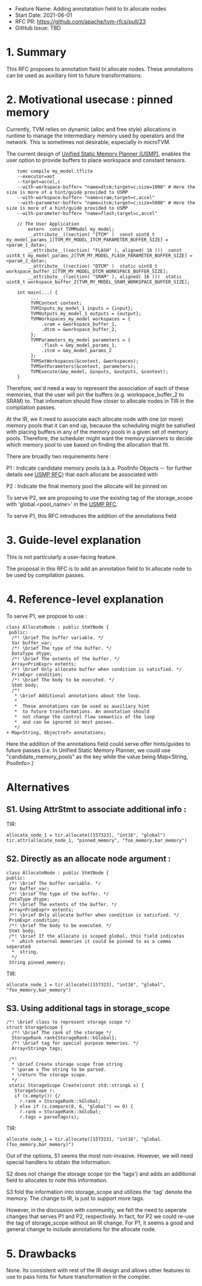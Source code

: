 
- Feature Name: Adding annotatation field to tir.allocate nodes
- Start Date: 2021-06-01
- RFC PR: https://github.com/apache/tvm-rfcs/pull/23
- GitHub Issue: TBD

# 1. Summary

This RFC proposes to annotation field tir.allocate nodes. These annotations can be used as auxiliary hint to future transformations.

# 2. Motivational usecase : pinned memory 

Currently, TVM relies on dynamic (alloc and free style) allocations in runtime to manage the intermediary memory used by operators and the network. This is sometimes not desirable, especially in microTVM.

The current design of [Unified Static Memory Planner (USMP)](https://github.com/apache/tvm-rfcs/pull/9), enables the user option to provide buffers to place workspace and constant tensors.

```
    tvmc compile my_model.tflite 
    --executor=aot 
    --target=accel,c  
    --with-workspace-buffer= "name=dtcm;target=c;size=1000" # Here the size is more of a hint/guide provided to USMP
    --with-workspace-buffer= "name=sram;target=c,accel"
    --with-parameter-buffer= "name=itcm;target=c;size=5000" # Here the size is more of a hint/guide provided to USMP
    --with-parameter-buffer= "name=flash;target=c,accel"
```

```
    // The User Application 
        extern  const TVMModel my_model;
        __attribute__((section( "ITCM" )  const uint8_t   my_model_params_1[TVM_MY_MODEL_ITCM_PARAMETER_BUFFER_SIZE] = <param_1_data>;
        __attribute__((section( "FLASH" ), aligned( 16 )))  const uint8_t my_model_params_2[TVM_MY_MODEL_FLASH_PARAMETER_BUFFER_SIZE] = <param_2_data>;
        __attribute__((section( "DTCM" )  static uint8_t workspace_buffer_1[TVM_MY_MODEL_DTCM_WORKSPACE_BUFFER_SIZE];
        __attribute__((section( "SRAM" ), aligned( 16 )))  static uint8_t workspace_buffer_2[TVM_MY_MODEL_SRAM_WORKSPACE_BUFFER_SIZE];

    int main(...) {
         ...
         TVMContext context;
         TVMInputs_my_model_1 inputs = {input};
         TVMOutputs_my_model_1 outputs = {output};
         TVMWorkspaces_my_model workspaces = {
             .sram = &workspace_buffer_1,
             .dtcm = &workspace_buffer_2,
         };
         TVMParameters_my_model parameters = {
             .flash = &my_model_params_1,
             .itcm = &my_model_params_2
         };
         TVMSetWorkspaces(&context, &workspaces);
         TVMSetParameters(&context, parameters);
         TVMExecute(&my_model, &inputs, &outputs, &context);
    }
```

Therefore, we'd need a way to represent the association of each of these memories, that the user will pin the buffers (e.g. workspace_buffer_2 to SRAM) to. That infomation should flow closer to allocate nodes in TIR in the compilation passes.

At the IR, we ll need to associate each allocate node with one (or more) memory pools that it can end up, because the scheduling might be satisfied with placing buffers in any of the memory pools in a given set of memory pools. Therefore, the scheduler might want the memory planners to decide which memory pool to use based on finding the allocation that fit.

 There are broadly two requirements here :

P1 : Indicate candidate memory pools (a.k.a. PoolInfo Objects -- for further details see [USMP RFC](https://github.com/apache/tvm-rfcs/pull/9)) that each allocate be associated with

P2 : Indicate the final memory pool the allocate will be pinned on


To serve P2, we are proposing to use the existing tag of the storage_scope with 'global.<pool_name>' in the [USMP RFC](https://github.com/apache/tvm-rfcs/pull/9).

To serve P1, this RFC introduces the addition of the annotations field

# 3. Guide-level explanation

This is not particularly a user-facing feature.

The proposal in this RFC is to add an annotation field to tir.allocate node to be used by compilation passes.


 # 4. Reference-level explanation


To serve P1, we propose to use :

```
class AllocateNode : public StmtNode {
 public:
  /*! \brief The buffer variable. */
  Var buffer_var;
  /*! \brief The type of the buffer. */
  DataType dtype;
  /*! \brief The extents of the buffer. */
  Array<PrimExpr> extents;
  /*! \brief Only allocate buffer when condition is satisfied. */
  PrimExpr condition;
  /*! \brief The body to be executed. */
  Stmt body;
  /*!
   * \brief Additional annotations about the loop.
   *
   *  These annotations can be used as auxiliary hint
   *  to future transformations. An annotation should
   *  not change the control flow semantics of the loop
   *  and can be ignored in most passes.
   */
+ Map<String, Objectref> annotations;
```

Here the addition of the annotations field could serve offer hints/guides to future passes (i.e. In Unified Static Memory Planner, we could use "candidate_memory_pools" as the key while the value being Map<String, PoolInfo>.)


# Alternatives

 ## S1. Using AttrStmt to associate additional info :

TIR:
 ```
allocate_node_1 = tir.allocate([157323], "int16", "global")
tir.attr(allocate_node_1, "pinned_memory", "foo_memory,bar_memory")
 ``` 

##  S2. Directly as an allocate node argument :

 ```
class AllocateNode : public StmtNode {
 public:
  /*! \brief The buffer variable. */
  Var buffer_var;
  /*! \brief The type of the buffer. */
  DataType dtype;
  /*! \brief The extents of the buffer. */
  Array<PrimExpr> extents;
  /*! \brief Only allocate buffer when condition is satisfied. */
  PrimExpr condition;
  /*! \brief The body to be executed. */
  Stmt body;
  /*! \brief If the allocate is scoped global, this field indicates
   *  which external memories it could be pinned to as a comma seperated
   *  string.
   */
  String pinned_memory;
 ```
TIR:
 ```
allocate_node_1 = tir.allocate([157323], "int16", "global",  "foo_memory,bar_memory")
 ```

 ## S3. Using additional tags in storage_scope

```
/*! \brief class to represent storage scope */
struct StorageScope {
  /*! \brief The rank of the storage */
  StorageRank rank{StorageRank::kGlobal};
  /*! \brief tag for special purpose memories. */
  Array<String> tags;
```


 ```
  /*!
   * \brief Create storage scope from string
   * \param s The string to be parsed.
   * \return The storage scope.
   */
  static StorageScope Create(const std::string& s) {
    StorageScope r;
    if (s.empty()) {/
      r.rank = StorageRank::kGlobal;
    } else if (s.compare(0, 6, "global") == 0) {
      r.rank = StorageRank::kGlobal;
      r.tags = parseTags(s);
 ```


TIR:

```
allocate_node_1 = tir.allocate([157323], "int16", "global.(foo_memory,bar_memory)")
```


Out of the options, S1 seems the most non-invasive. However, we will need special handlers to obtain the information.

S2 does not change the storage scope (or the 'tags') and adds an additional field to allocates to note this information.

S3 fold the information into storage_scope and utilizes the 'tag' denote the memory. The change to IR, is just to support more tags.

However, in the discussion with community, we felt the need to seperate changes that serves P1 and P2, respectively. In fact, for P2 we could re-use the tag of storage_scope without an IR change. For P1, it seems a good and general change to include annotations for the allocate node.

# 5. Drawbacks

None. Its consistent with rest of the IR design and allows other features to use to pass hints for future transformation in the compiler.










